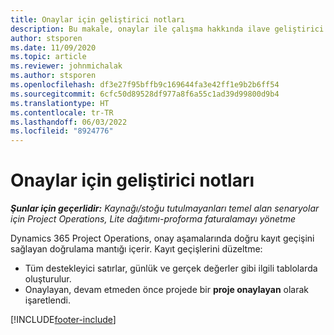 ```yaml
---
title: Onaylar için geliştirici notları
description: Bu makale, onaylar ile çalışma hakkında ilave geliştirici bilgileri sağlar.
author: stsporen
ms.date: 11/09/2020
ms.topic: article
ms.reviewer: johnmichalak
ms.author: stsporen
ms.openlocfilehash: df3e27f95bffb9c169644fa3e42ff1e9b2b6ff54
ms.sourcegitcommit: 6cfc50d89528df977a8f6a55c1ad39d99800d9b4
ms.translationtype: HT
ms.contentlocale: tr-TR
ms.lasthandoff: 06/03/2022
ms.locfileid: "8924776"
---
```

# <a name="developer-notes-for-approvals"></a>Onaylar için geliştirici notları

_**Şunlar için geçerlidir:** Kaynağı/stoğu tutulmayanları temel alan senaryolar için Project Operations, Lite dağıtımı-proforma faturalamayı yönetme_

Dynamics 365 Project Operations, onay aşamalarında doğru kayıt geçişini sağlayan doğrulama mantığı içerir. Kayıt geçişlerini düzeltme: 

  - Tüm destekleyici satırlar, günlük ve gerçek değerler gibi ilgili tablolarda oluşturulur.
  - Onaylayan, devam etmeden önce projede bir **proje onaylayan** olarak işaretlendi.


[!INCLUDE[footer-include](../includes/footer-banner.md)]
